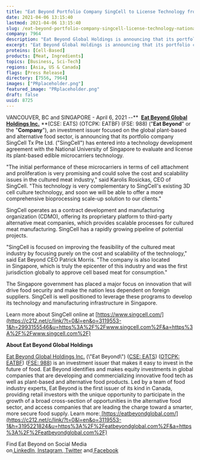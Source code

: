```yaml
---
title: "Eat Beyond Portfolio Company SingCell to License Technology from National University of Singapore"
date: 2021-04-06 13:15:40
lastmod: 2021-04-06 13:15:40
slug: /eat-beyond-portfolio-company-singcell-license-technology-national-university-singapore
company: 7964
description: "Eat Beyond Global Holdings is announcing that its portfolio company SingCell has entered into a technology development agreement with the National University of Singapore to evaluate and license its plant-based edible microcarriers technology."
excerpt: "Eat Beyond Global Holdings is announcing that its portfolio company SingCell has entered into a technology development agreement with the National University of Singapore to evaluate and license its plant-based edible microcarriers technology."
proteins: [Cell-Based]
products: [Meat, Ingredients]
topics: [Business, Sci-Tech]
regions: [Asia, US & Canada]
flags: [Press Release]
directory: [7556, 7964]
images: ["PRplaceholder.png"]
featured_image: "PRplaceholder.png"
draft: false
uuid: 8725
---
```

VANCOUVER, BC and SINGAPORE - April 6, 2021 --**  [**Eat Beyond Global
Holdings
Inc.**](https://c212.net/c/link/?t=0&l=en&o=3119553-1&h=1018765622&u=https%3A%2F%2Featbeyondglobal.com%2F&a=Eat+Beyond+Global+Holdings+Inc.) **(CSE:
EATS) (OTCPK: EATBF) (FSE: 988) (\"**Eat Beyond**\" or the
\"**Company**\"), an investment issuer focused on the global plant-based
and alternative food sector, is announcing that its portfolio company
SingCell Tx Pte Ltd. (\"SingCell\") has entered into a technology
development agreement with the National University of Singapore to
evaluate and license its plant-based edible microcarriers technology.

\"The initial performance of these microcarriers in terms of cell
attachment and proliferation is very promising and could solve the cost
and scalability issues in the cultured meat industry,\" said Karolis
Rosickas, CEO of SingCell. \"This technology is very complementary to
SingCell\'s existing 3D cell culture technology, and soon we will be
able to offer a more comprehensive bioprocessing scale-up solution to
our clients.\"

SingCell operates as a contract development and manufacturing
organization (CDMO), offering its proprietary platform to third-party
alternative meat companies, which provides scalable processes for
cultured meat manufacturing. SingCell has a rapidly growing pipeline of
potential projects.

\"SingCell is focused on improving the feasibility of the cultured meat
industry by focusing purely on the cost and scalability of the
technology,\" said Eat Beyond CEO Patrick Morris. \"The company is also
located in Singapore, which is truly the epicenter of this industry and
was the first jurisdiction globally to approve cell based meat for
consumption.\"

The Singapore government has placed a major focus on innovation that
will drive food security and make the nation less dependent on foreign
suppliers. SingCell is well positioned to leverage these programs to
develop its technology and manufacturing infrastructure in Singapore.

Learn more about SingCell online
at [https://www.singcell.com/](https://c212.net/c/link/?t=0&l=en&o=3119553-1&h=2993155546&u=https%3A%2F%2Fwww.singcell.com%2F&a=https%3A%2F%2Fwww.singcell.com%2F)

**About Eat Beyond Global Holdings**

[Eat Beyond Global Holdings
Inc.](https://c212.net/c/link/?t=0&l=en&o=3119553-1&h=1018765622&u=https%3A%2F%2Featbeyondglobal.com%2F&a=Eat+Beyond+Global+Holdings+Inc.) (\"Eat
Beyond\") ([CSE:
EATS](https://c212.net/c/link/?t=0&l=en&o=3119553-1&h=2118152569&u=https%3A%2F%2Fthecse.com%2Fen%2Flistings%2Fdiversified-industries%2Feat-beyond-global-holdings-inc&a=CSE%3A+EATS))
([OTCPK:
EATBF](https://c212.net/c/link/?t=0&l=en&o=3119553-1&h=50680842&u=https%3A%2F%2Fwww.otcmarkets.com%2Fstock%2FEATBF%2Foverview&a=OTCPK%3A+EATBF))
([FSE:
988](https://c212.net/c/link/?t=0&l=en&o=3119553-1&h=2984056927&u=https%3A%2F%2Fwww.boerse-frankfurt.de%2Fequity%2Feat-beyond-global-hldgs&a=FSE%3A+988))
is an investment issuer that makes it easy to invest in the future of
food. Eat Beyond identifies and makes equity investments in global
companies that are developing and commercializing innovative food tech
as well as plant-based and alternative food products. Led by a team of
food industry experts, Eat Beyond is the first issuer of its kind
in Canada, providing retail investors with the unique opportunity to
participate in the growth of a broad cross-section of opportunities in
the alternative food sector, and access companies that are leading the
charge toward a smarter, more secure food supply. Learn
more:[ ](https://c212.net/c/link/?t=0&l=en&o=3119553-1&h=854373701&u=https%3A%2F%2Featbeyondglobal.com%2F&a=%C2%A0)[https://eatbeyondglobal.com/](https://c212.net/c/link/?t=0&l=en&o=3119553-1&h=3195221824&u=https%3A%2F%2Featbeyondglobal.com%2F&a=https%3A%2F%2Featbeyondglobal.com%2F)

Find Eat Beyond on Social Media
on[ ](https://c212.net/c/link/?t=0&l=en&o=3119553-1&h=2805300121&u=https%3A%2F%2Fwww.linkedin.com%2Fcompany%2Feat-beyond-global-holdings&a=%C2%A0)[LinkedIn](https://c212.net/c/link/?t=0&l=en&o=3119553-1&h=3215237632&u=https%3A%2F%2Fwww.linkedin.com%2Fcompany%2Feat-beyond-global-holdings&a=LinkedIn),[ ](https://c212.net/c/link/?t=0&l=en&o=3119553-1&h=2425602188&u=https%3A%2F%2Fwww.instagram.com%2Featbeyondglobal%2F&a=%C2%A0)[Instagram](https://c212.net/c/link/?t=0&l=en&o=3119553-1&h=2006026105&u=https%3A%2F%2Fwww.instagram.com%2Featbeyondglobal%2F&a=Instagram),[ ](https://c212.net/c/link/?t=0&l=en&o=3119553-1&h=828160226&u=http%3A%2F%2Ftwitter.com%2Featbeyondglobal&a=%C2%A0)[Twitter](https://c212.net/c/link/?t=0&l=en&o=3119553-1&h=160080030&u=http%3A%2F%2Ftwitter.com%2Featbeyondglobal&a=Twitter) and[ ](https://c212.net/c/link/?t=0&l=en&o=3119553-1&h=3704196117&u=https%3A%2F%2Fwww.facebook.com%2Featbeyondglobal&a=%C2%A0)[Facebook](https://c212.net/c/link/?t=0&l=en&o=3119553-1&h=825791857&u=https%3A%2F%2Fwww.facebook.com%2Featbeyondglobal&a=Facebook)
